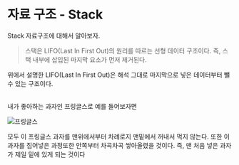 # 자료 구조 - Stack

Stack 자료구조에 대해서 알아보자.

> 스택은 LIFO(Last In First Out)의 원리를 따르는 선형 데이터 구조이다. 즉, 스택 내부에 삽입된 마지막 요소가 먼저 제거된다.

위에서 설명한 LIFO(Last In First Out)은 해석 그대로 마지막으로 넣은 데이터부터 뺄 수 있는 구조이다.

<br/>
내가 좋아하는 과자인 프링글스로 예를 들어보자면

![프링글스](https://velog.velcdn.com/images/rightsn1110/post/8bc0f2f9-0b7d-4ff5-9775-b036b08b7dde/image.png)

모두 이 프링글스 과자를 맨위에서부터 차례로지 맨밑에서 꺼내서 먹지 않는다. 또한 이 과자를 집어넣은 과정또한 안쪽부터 차곡차곡 쌓아올렸을 것이다. 즉, 맨 처음 넣은 과자가 제일 밑에 있게 되는 것이다
